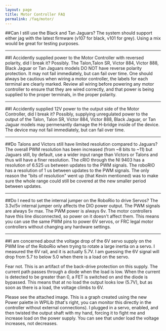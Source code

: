 ```yaml
---
layout: page
title: Motor Controller FAQ
permalink: /faq/motor/
---
```


##Can I still use the Black and Tan Jaguars?
The system should support either jag with the latest firmware (v107 for black, v101 for grey). Using a mix would be 
great for testing purposes.

---

##I Accidently supplied power to the Motor Controller with reversed polarity, did I break it?
Possibly. The Talon,Talon SR, Victor 884, Victor 888, Black Jaguar or Tan Jaguars models DO NOT have reverse polarity protection. It may not fail immediately, but can fail over time. One should always be cautious when wiring a motor controller, the labels for each terminal are clearly marked. Review all wiring before powering any motor controller to ensure that they are wired correctly, and that power is being supplied to the proper terminals, in the proper polarity. 

---

##I Accidently supplied 12V power to the output side of the Motor Controller, did I break it?
Possibly, supplying unregulated power to the output of the Talon, Talon SR, Victor 884, Victor 888, Black Jaguar, or Tan Jaguar models may permenantly damage the H-bridge inside of the device. The device may not fail immediately, but can fail over time.

---

##Do Talons and Victors still have limited resolution compared to Jaguars?
The overall PWM resolution has been increased (from ~8 bits to ~11) but Jaguars still, by default, use a wider input 
range than Victors or Talons and thus will have a finer resolution. 
The cRIO through the NI 9403 has a resolution of 6.525 us between updates to the PWM signals.
The roboRIO has a resolution of 1 us between updates to the PWM signals.  The only reason the "bits of resolution" went 
up (that Kevin mentioned) was to make sure the whole range could still be covered at the new smaller period between 
updates.

---

##Do I need to set the internal jumper on the RoboRio to drive Servos?
The 3.3v/5v internal jumper only affects the DIO power output.
The PWM signals are always 5v max. The PWM power is always 6v. The motor controllers have this line disconnected, so power on it doesn't affect them. This means you can use the same PWM pins to power 6V servos, or FRC legal motor controllers without changing any hardware settings.

---

##I am concerned about the voltage drop of the 6V servo supply on the PWM line of the RoboRio when trying to rotate a large inertia on a servo. I measured the 6V rail, and it is actually 5.7V. I am guessing the 6V signal will drop from 5.7 to below 5.0  when there is a load on the servo. 

Fear not. This is an artifact of the back-drive protection on this supply. The current path passes through a diode when the load is low. When the current is detected to be greater than 0, a FET is switched on and the diode is bypassed. This means that at no load the output looks low (5.7V), but as soon as there is a load, the voltage climbs to 6V.

 Please see the attached image. This is a graph created using the new Power palette in WPILib (that's right, you can monitor this directly in the controller without external connections). I plugged in a servo, enabled, and then twisted the output shaft with my hand, forcing it to fight me and increase load on the power supply. You can see that under load the voltage increases, not decreases.
 
